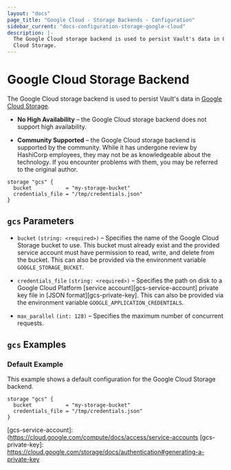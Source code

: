 ```yaml
---
layout: "docs"
page_title: "Google Cloud - Storage Backends - Configuration"
sidebar_current: "docs-configuration-storage-google-cloud"
description: |-
  The Google Cloud storage backend is used to persist Vault's data in Google
  Cloud Storage.
---
```


# Google Cloud Storage Backend

The Google Cloud storage backend is used to persist Vault's data in
[Google Cloud Storage][gcs].

- **No High Availability** – the Google Cloud storage backend does not support
  high availability.

- **Community Supported** – the Google Cloud storage backend is supported by the
  community. While it has undergone review by HashiCorp employees, they may not
  be as knowledgeable about the technology. If you encounter problems with them,
  you may be referred to the original author.

```hcl
storage "gcs" {
  bucket           = "my-storage-bucket"
  credentials_file = "/tmp/credentials.json"
}
```

## `gcs` Parameters

- `bucket` `(string: <required>)` – Specifies the name of the Google Cloud
  Storage bucket to use. This bucket must already exist and the provided service
  account must have permission to read, write, and delete from the bucket. This
  can also be provided via the environment variable `GOOGLE_STORAGE_BUCKET`.

- `credentials_file` `(string: <required>)` – Specifies the path on disk to a
  Google Cloud Platform [service account][gcs-service-account] private key file
  in [JSON format][gcs-private-key]. This can also be provided via the
  environment variable `GOOGLE_APPLICATION_CREDENTIALS`.

- `max_parallel` `(int: 128)` – Specifies the maximum number of concurrent
  requests.

## `gcs` Examples

### Default Example

This example shows a default configuration for the Google Cloud Storage backend.

```hcl
storage "gcs" {
  bucket           = "my-storage-bucket"
  credentials_file = "/tmp/credentials.json"
}
```

[gcs]: https://cloud.google.com/storage/
[gcs-service-account]: (https://cloud.google.com/compute/docs/access/service-accounts
[gcs-private-key]: https://cloud.google.com/storage/docs/authentication#generating-a-private-key
